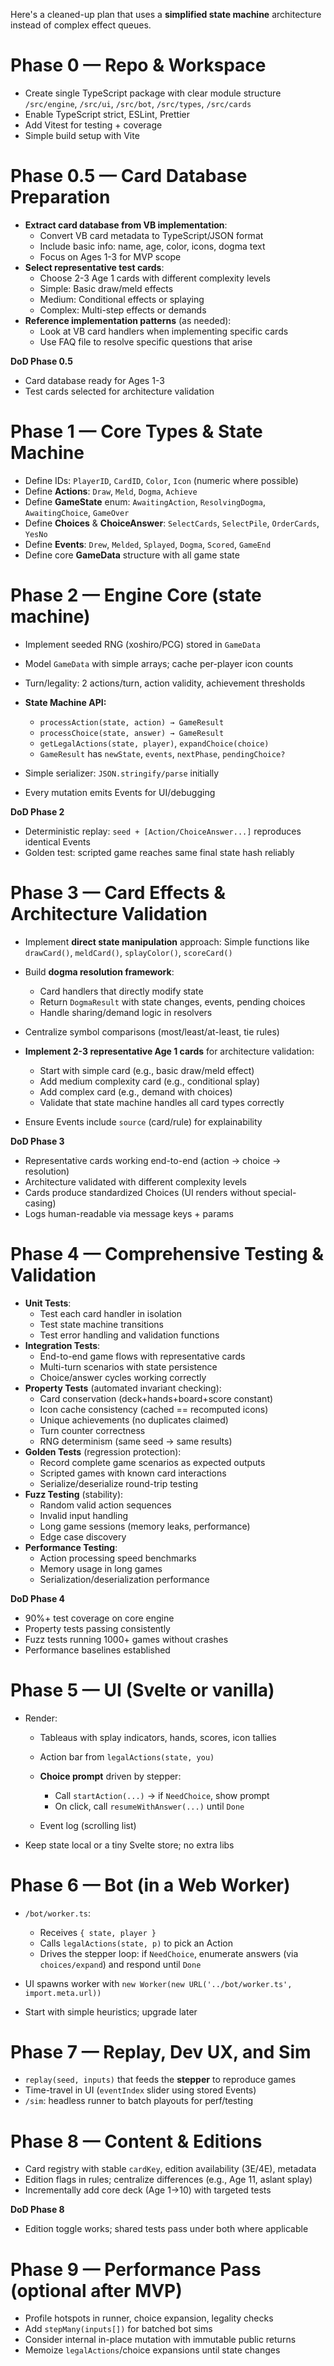 Here's a cleaned-up plan that uses a **simplified state machine** architecture instead of complex effect queues.

# Phase 0 — Repo & Workspace

* Create single TypeScript package with clear module structure
  `/src/engine`, `/src/ui`, `/src/bot`, `/src/types`, `/src/cards`
* Enable TypeScript strict, ESLint, Prettier
* Add Vitest for testing + coverage
* Simple build setup with Vite

# Phase 0.5 — Card Database Preparation

* **Extract card database from VB implementation**:
  * Convert VB card metadata to TypeScript/JSON format
  * Include basic info: name, age, color, icons, dogma text
  * Focus on Ages 1-3 for MVP scope
* **Select representative test cards**:
  * Choose 2-3 Age 1 cards with different complexity levels
  * Simple: Basic draw/meld effects
  * Medium: Conditional effects or splaying
  * Complex: Multi-step effects or demands
* **Reference implementation patterns** (as needed):
  * Look at VB card handlers when implementing specific cards
  * Use FAQ file to resolve specific questions that arise

**DoD Phase 0.5**
* Card database ready for Ages 1-3
* Test cards selected for architecture validation

# Phase 1 — Core Types & State Machine

* Define IDs: `PlayerID`, `CardID`, `Color`, `Icon` (numeric where possible)  
* Define **Actions**: `Draw`, `Meld`, `Dogma`, `Achieve`
* Define **GameState** enum: `AwaitingAction`, `ResolvingDogma`, `AwaitingChoice`, `GameOver`
* Define **Choices** & **ChoiceAnswer**: `SelectCards`, `SelectPile`, `OrderCards`, `YesNo`
* Define **Events**: `Drew`, `Melded`, `Splayed`, `Dogma`, `Scored`, `GameEnd`
* Define core **GameData** structure with all game state

# Phase 2 — Engine Core (state machine)

* Implement seeded RNG (xoshiro/PCG) stored in `GameData`
* Model `GameData` with simple arrays; cache per-player icon counts  
* Turn/legality: 2 actions/turn, action validity, achievement thresholds
* **State Machine API:**

  * `processAction(state, action) → GameResult`
  * `processChoice(state, answer) → GameResult` 
  * `getLegalActions(state, player)`, `expandChoice(choice)`
  * `GameResult` has `newState`, `events`, `nextPhase`, `pendingChoice?`
* Simple serializer: `JSON.stringify/parse` initially
* Every mutation emits Events for UI/debugging

**DoD Phase 2**

* Deterministic replay: `seed + [Action/ChoiceAnswer...]` reproduces identical Events
* Golden test: scripted game reaches same final state hash reliably

# Phase 3 — Card Effects & Architecture Validation

* Implement **direct state manipulation** approach:
  Simple functions like `drawCard()`, `meldCard()`, `splayColor()`, `scoreCard()`
* Build **dogma resolution framework**:
  
  * Card handlers that directly modify state
  * Return `DogmaResult` with state changes, events, pending choices
  * Handle sharing/demand logic in resolvers
* Centralize symbol comparisons (most/least/at-least, tie rules)  
* **Implement 2-3 representative Age 1 cards** for architecture validation:
  * Start with simple card (e.g., basic draw/meld effect)
  * Add medium complexity card (e.g., conditional splay)
  * Add complex card (e.g., demand with choices)
  * Validate that state machine handles all card types correctly
* Ensure Events include `source` (card/rule) for explainability

**DoD Phase 3**

* Representative cards working end-to-end (action → choice → resolution)
* Architecture validated with different complexity levels
* Cards produce standardized Choices (UI renders without special-casing)
* Logs human-readable via message keys + params

# Phase 4 — Comprehensive Testing & Validation

* **Unit Tests**:
  * Test each card handler in isolation
  * Test state machine transitions
  * Test error handling and validation functions
* **Integration Tests**:
  * End-to-end game flows with representative cards
  * Multi-turn scenarios with state persistence
  * Choice/answer cycles working correctly
* **Property Tests** (automated invariant checking):
  * Card conservation (deck+hands+board+score constant)
  * Icon cache consistency (cached == recomputed icons)
  * Unique achievements (no duplicates claimed)
  * Turn counter correctness
  * RNG determinism (same seed → same results)
* **Golden Tests** (regression protection):
  * Record complete game scenarios as expected outputs
  * Scripted games with known card interactions
  * Serialize/deserialize round-trip testing
* **Fuzz Testing** (stability):
  * Random valid action sequences
  * Invalid input handling
  * Long game sessions (memory leaks, performance)
  * Edge case discovery
* **Performance Testing**:
  * Action processing speed benchmarks
  * Memory usage in long games
  * Serialization/deserialization performance

**DoD Phase 4**

* 90%+ test coverage on core engine
* Property tests passing consistently
* Fuzz tests running 1000+ games without crashes
* Performance baselines established

# Phase 5 — UI (Svelte or vanilla)

* Render:

  * Tableaus with splay indicators, hands, scores, icon tallies
  * Action bar from `legalActions(state, you)`
  * **Choice prompt** driven by stepper:

    * Call `startAction(...)` → if `NeedChoice`, show prompt
    * On click, call `resumeWithAnswer(...)` until `Done`
  * Event log (scrolling list)
* Keep state local or a tiny Svelte store; no extra libs

# Phase 6 — Bot (in a Web Worker)

* `/bot/worker.ts`:

  * Receives `{ state, player }`
  * Calls `legalActions(state, p)` to pick an Action
  * Drives the stepper loop: if `NeedChoice`, enumerate answers (via `choices/expand`) and respond until `Done`
* UI spawns worker with `new Worker(new URL('../bot/worker.ts', import.meta.url))`
* Start with simple heuristics; upgrade later

# Phase 7 — Replay, Dev UX, and Sim

* `replay(seed, inputs)` that feeds the **stepper** to reproduce games
* Time-travel in UI (`eventIndex` slider using stored Events)
* `/sim`: headless runner to batch playouts for perf/testing

# Phase 8 — Content & Editions

* Card registry with stable `cardKey`, edition availability (3E/4E), metadata
* Edition flags in rules; centralize differences (e.g., Age 11, aslant splay)
* Incrementally add core deck (Age 1→10) with targeted tests

**DoD Phase 8**

* Edition toggle works; shared tests pass under both where applicable

# Phase 9 — Performance Pass (optional after MVP)

* Profile hotspots in runner, choice expansion, legality checks
* Add `stepMany(inputs[])` for batched bot sims
* Consider internal in-place mutation with immutable public returns
* Memoize `legalActions`/choice expansions until state changes
